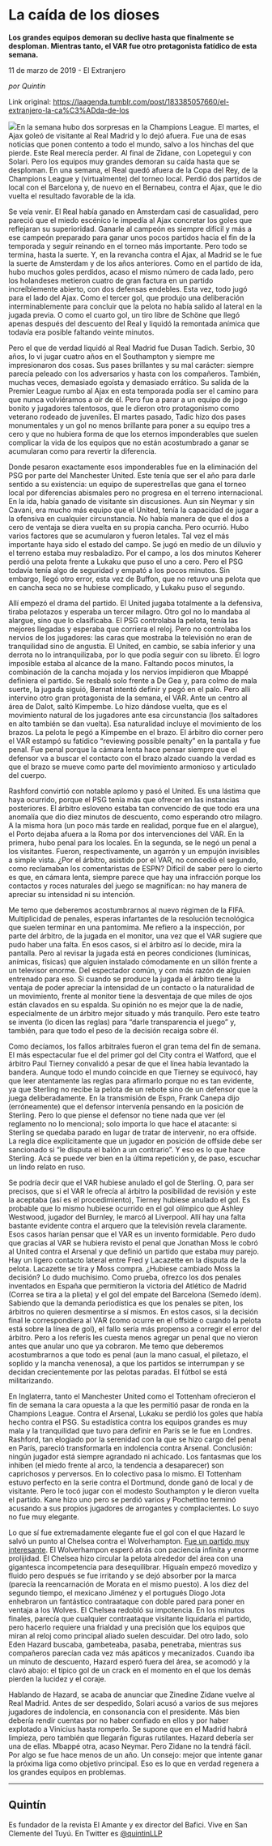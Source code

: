 # La caída de los dioses

**Los grandes equipos demoran su declive hasta que finalmente se desploman. Mientras tanto, el VAR fue otro protagonista fatídico de esta semana.**

11 de marzo de 2019 - El Extranjero

_por Quintín_

Link original: https://laagenda.tumblr.com/post/183385057660/el-extranjero-la-ca%C3%ADda-de-los

![](https://64.media.tumblr.com/fa30ced425527370cc2040c9859258bd/eb33160c988f5537-a2/s500x750/7d9c54ad2b7afe55df8e7ec1ff96b3465fec5537.jpg)En la semana hubo dos sorpresas en la Champions League. El martes, el Ajax goleó de visitante al Real Madrid y lo dejó afuera. Fue una de esas noticias que ponen contento a todo el mundo, salvo a los hinchas del que pierde. Este Real merecía perder. Al final de Zidane, con Lopetegui y con Solari. Pero los equipos muy grandes demoran su caída hasta que se desploman. En una semana, el Real quedó afuera de la Copa del Rey, de la Champions League y (virtualmente) del torneo local. Perdió dos partidos de local con el Barcelona y, de nuevo en el Bernabeu, contra el Ajax, que le dio vuelta el resultado favorable de la ida. 

Se veía venir. El Real había ganado en Amsterdam casi de casualidad, pero pareció que el miedo escénico le impedía al Ajax concretar los goles que reflejaran su superioridad. Ganarle al campeón es siempre difícil y más a ese campeón preparado para ganar unos pocos partidos hacia el fin de la temporada y seguir reinando en el torneo más importante. Pero todo se termina, hasta la suerte. Y, en la revancha contra el Ajax, al Madrid se le fue la suerte de Amsterdam y de los años anteriores. Como en el partido de ida, hubo muchos goles perdidos, acaso el mismo número de cada lado, pero los holandeses metieron cuatro de gran factura en un partido increíblemente abierto, con dos defensas endebles. Esta vez, todo jugó para el lado del Ajax. Como el tercer gol, que produjo una deliberación interminablemente para concluir que la pelota no había salido al lateral en la jugada previa. O como el cuarto gol, un tiro libre de Schöne que llegó apenas después del descuento del Real y liquidó la remontada anímica que todavía era posible faltando veinte minutos. 

Pero el que de verdad liquidó al Real Madrid fue Dusan Tadich. Serbio, 30 años, lo vi jugar cuatro años en el Southampton y siempre me impresionaron dos cosas. Sus pases brillantes y su mal carácter: siempre parecía peleado con los adversarios y hasta con los compañeros. También, muchas veces, demasiado egoísta y demasiado errático. Su salida de la Premier League rumbo al Ajax en esta temporada podía ser el camino para que nunca volviéramos a oír de él. Pero fue a parar a un equipo de jogo bonito y jugadores talentosos, que le dieron otro protagonismo como veterano rodeado de juveniles. El martes pasado, Tadic hizo dos pases monumentales y un gol no menos brillante para poner a su equipo tres a cero y que no hubiera forma de que los eternos imponderables que suelen complicar la vida de los equipos que no están acostumbrado a ganar se acumularan como para revertir la diferencia. 

Donde pesaron exactamente esos imponderables fue en la eliminación del PSG por parte del Manchester United. Este tenía que ser el año para darle sentido a su existencia: un equipo de superestrellas que gana el torneo local por diferencias abismales pero no progresa en el terreno internacional. En la ida, había ganado de visitante sin discusiones. Aun sin Neymar y sin Cavani, era mucho más equipo que el United, tenía la capacidad de jugar a la ofensiva en cualquier circunstancia. No había manera de que el dos a cero de ventaja se diera vuelta en su propia cancha. Pero ocurrió. Hubo varios factores que se acumularon y fueron letales. Tal vez el más importante haya sido el estado del campo. Se jugó en medio de un diluvio y el terreno estaba muy resbaladizo. Por el campo, a los dos minutos Keherer perdió una pelota frente a Lukaku que puso el uno a cero. Pero el PSG todavía tenía algo de seguridad y empató a los pocos minutos. Sin embargo, llegó otro error, esta vez de Buffon, que no retuvo una pelota que en cancha seca no se hubiese complicado, y Lukaku puso el segundo. 


Allí empezó el drama del partido. El United jugaba totalmente a la defensiva, tiraba pelotazos y esperaba un tercer milagro. Otro gol no lo mandaba al alargue, sino que lo clasificaba. El PSG controlaba la pelota, tenía las mejores llegadas y esperaba que corriera el reloj. Pero no controlaba los nervios de los jugadores: las caras que mostraba la televisión no eran de tranquilidad sino de angustia. El United, en cambio, se sabía inferior y una derrota no lo intranquilizaba, por lo que podía seguir con su libreto. El logro imposible estaba al alcance de la mano. Faltando pocos minutos, la combinación de la cancha mojada y los nervios impidieron que Mbappé definiera el partido. Se resbaló solo frente a De Gea y, para colmo de mala suerte, la jugada siguió, Bernat intentó definir y pegó en el palo. Pero allí intervino otro gran protagonista de la semana, el VAR. Ante un centro al área de Dalot, saltó Kimpembe. Lo hizo dándose vuelta, que es el movimiento natural de los jugadores ante esa circunstancia (los saltadores en alto también se dan vuelta). Esa naturalidad incluye el movimiento de los brazos. La pelota le pegó a Kimpembe en el brazo. El árbitro dio corner pero el VAR estampó su fatídico “reviewing possible penalty” en la pantalla y fue penal. Fue penal porque la cámara lenta hace pensar siempre que el defensor va a buscar el contacto con el brazo alzado cuando la verdad es que el brazo se mueve como parte del movimiento armonioso y articulado del cuerpo. 

Rashford convirtió con notable aplomo y pasó el United. Es una lástima que haya ocurrido, porque el PSG tenía más que ofrecer en las instancias posteriores. El árbitro esloveno estaba tan convencido de que todo era una anomalía que dio diez minutos de descuento, como esperando otro milagro. A la misma hora (un poco más tarde en realidad, porque fue en el alargue), el Porto dejaba afuera a la Roma por dos intervenciones del VAR. En la primera, hubo penal para los locales. En la segunda, se le negó un penal a los visitantes. Fueron, respectivamente, un agarrón y un empujón invisibles a simple vista. ¿Por el árbitro, asistido por el VAR, no concedió el segundo, como reclamaban los comentaristas de ESPN? Difícil de saber pero lo cierto es que, en cámara lenta, siempre parece que hay una infracción porque los contactos y roces naturales del juego se magnifican: no hay manera de apreciar su intensidad ni su intención. 

Me temo que deberemos acostumbrarnos al nuevo régimen de la FIFA. Multiplicidad de penales, esperas infartantes de la resolución tecnológica que suelen terminar en una pantomima. Me refiero a la inspección, por parte del árbitro, de la jugada en el monitor, una vez que el VAR sugiere que pudo haber una falta. En esos casos, si el árbitro así lo decide, mira la pantalla. Pero al revisar la jugada está en peores condiciones (lumínicas, anímicas, físicas) que alguien instalado cómodamente en un sillón frente a un televisor enorme. Del espectador común, y con más razón de alguien entrenado para eso. Si cuando se produce la jugada el árbitro tiene la ventaja de poder apreciar la intensidad de un contacto o la naturalidad de un movimiento, frente al monitor tiene la desventaja de que miles de ojos están clavados en su espalda. Su opinión no es mejor que la de nadie, especialmente de un árbitro mejor situado y más tranquilo. Pero este teatro se inventa (lo dicen las reglas) para “darle transparencia el juego” y, también, para que todo el peso de la decisión recaiga sobre él.

Como decíamos, los fallos arbitrales fueron el gran tema del fin de semana. El más espectacular fue el del primer gol del City contra el Watford, que el árbitro Paul Tierney convalidó a pesar de que el línea había levantado la bandera. Aunque todo el mundo coincide en que Tierney se equivocó, hay que leer atentamente las reglas para afirmarlo porque no es tan evidente, ya que Sterling no recibe la pelota de un rebote sino de un defensor que la juega deliberadamente. En la transmisión de Espn, Frank Canepa dijo (erróneamente) que el defensor intervenía pensando en la posición de Sterling. Pero lo que piense el defensor no tiene nada que ver (el reglamento no lo menciona); solo importa lo que hace el atacante: si Sterling se quedaba parado en lugar de tratar de intervenir, no era offside. La regla dice explícitamente que un jugador en posición de offside debe ser sancionado si “le disputa el balón a un contrario”. Y eso es lo que hace Sterling. Acá se puede ver bien en la última repetición y, de paso, escuchar un lindo relato en ruso. 

Se podría decir que el VAR hubiese anulado el gol de Sterling. O, para ser precisos, que si el VAR le ofrecía al árbitro la posibilidad de revisión y este la aceptaba (así es el procedimiento), Tierney hubiese anulado el gol. Es probable que lo mismo hubiese ocurrido en el gol olímpico que Ashley Westwood, jugador del Burnley, le marcó al Liverpool. Allí hay una falta bastante evidente contra el arquero que la televisión revela claramente. Esos casos harían pensar que el VAR es un invento formidable. Pero dudo que gracias al VAR se hubiera revisto el penal que Jonathan Moss le cobró al United contra el Arsenal y que definió un partido que estaba muy parejo. Hay un ligero contacto lateral entre Fred y Lacazette en la disputa de la pelota. Lacazette se tira y Moss compra. ¿Hubiese cambiado Moss la decisión? Lo dudo muchísimo. Como prueba, ofrezco los dos penales inventados en España que permitieron la victoria del Atlético de Madrid (Correa se tira a la plieta) y el gol del empate del Barcelona (Semedo ídem). Sabiendo que la demanda periodística es que los penales se piten, los árbitros no quieren desmentirse a sí mismos. En estos casos, si la decisión final le correspondiera al VAR (como ocurre en el offside o cuando la pelota está sobre la línea de gol), el fallo sería más propenso a corregir el error del árbitro. Pero a los referís les cuesta menos agregar un penal que no vieron antes que anular uno que ya cobraron. Me temo que deberemos acostumbrarnos a que todo es penal (aun la mano casual, el piletazo, el soplido y la mancha venenosa), a que los partidos se interrumpan y se decidan crecientemente por las pelotas paradas. El fútbol se está militarizando.

En Inglaterra, tanto el Manchester United como el Tottenham ofrecieron el fin de semana la cara opuesta a la que les permitió pasar de ronda en la Champions League. Contra el Arsenal, Lukaku se perdió los goles que había hecho contra el PSG. Su estadística contra los equipos grandes es muy mala y la tranquilidad que tuvo para definir en París se le fue en Londres. Rashford, tan elogiado por la serenidad con la que se hizo cargo del penal en París, pareció transformarla en indolencia contra Arsenal. Conclusión: ningún jugador está siempre agrandado ni achicado. Los fantasmas que los inhiben (el miedo frente al arco, la tendencia a desaparecer) son caprichosos y perversos. En lo colectivo pasa lo mismo. El Tottenham estuvo perfecto en la serie contra el Dortmund, donde ganó de local y de visitante. Pero le tocó jugar con el modesto Southampton y le dieron vuelta el partido. Kane hizo uno pero se perdió varios y Pochettino terminó acusando a sus propios jugadores de arrogantes y complacientes. Lo suyo no fue muy elegante. 

Lo que sí fue extremadamente elegante fue el gol con el que Hazard le salvó un punto al Chelsea contra el Wolverhampton. [Fue un partido muy interesante](https://highlightsfootball.com/video/chelsea-vs-wolves-highlights/2/). El Wolverhampon esperó atrás con paciencia infinita y enorme prolijidad. El Chelsea hizo circular la pelota alrededor del área con una gigantesca incompetencia para desequilibrar. Higuaín empezó movedizo y fluido pero después se fue irritando y se dejó absorber por la marca (parecía la reencarnación de Morata en el mismo puesto). A los diez del segundo tiempo, el mexicano Jiménez y el portugués Diogo Jota enhebraron un fantástico contraataque con doble pared para poner en ventaja a los Wolves. El Chelsea redobló su impotencia. En los minutos finales, parecía que cualquier contraataque visitante liquidaría el partido, pero hacerlo requiere una frialdad y una precisión que los equipos que miran al reloj como principal aliado suelen descuidar. Del otro lado, solo Eden Hazard buscaba, gambeteaba, pasaba, penetraba, mientras sus compañeros parecían cada vez más apáticos y mecanizados. Cuando iba un minuto de descuento, Hazard esperó fuera del área, se acomodó y la clavó abajo: el típico gol de un crack en el momento en el que los demás pierden la lucidez y el coraje. 

Hablando de Hazard, se acaba de anunciar que Zinedine Zidane vuelve al Real Madrid. Antes de ser despedido, Solari acusó a varios de sus mejores jugadores de indolencia, en consonancia con el presidente. Más bien debería rendir cuentas por no haber confiado en ellos y por haber explotado a Vinicius hasta romperlo. Se supone que en el Madrid habrá limpieza, pero también que llegarán figuras rutilantes. Hazard debería ser una de ellas. Mbappé otra, acaso Neymar. Pero Zidane no la tendrá fácil. Por algo se fue hace menos de un año. Un consejo: mejor que intente ganar la próxima liga como objetivo principal. Eso es lo que en verdad regenera a los grandes equipos en problemas.   




---

Quintín
-------

 Es fundador de la revista El Amante y ex director del Bafici. Vive en San Clemente del Tuyú. En Twitter es [@quintinLLP](https://twitter.com/quintinLLP) 

